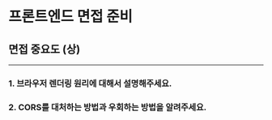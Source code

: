 # 프론트엔드 면접 준비

## 면접 중요도 (상)

---

### 1. 브라우저 렌더링 원리에 대해서 설명해주세요.

### 2. CORS를 대처하는 방법과 우회하는 방법을 알려주세요.
